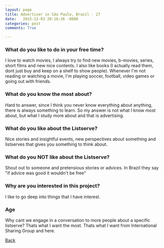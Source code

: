 ```yaml
---
layout: page
title: Advertiser in São Paulo, Brazil - 27
date:   2015-12-03 20:16:36 -0800
categories: post
comments: True

---
```


### What do you like to do in your free time?
<p>I love to watch movies, I always try to find new movies, b-movies, series, short films and new nice contents.
I also like books (I actually read them, dont just buy and keep on a shelf to show people).
Whenever I'm not reading or watching a movie, I'm playing soccer, football, video games or going out with friends.</p>

### What do you know the most about?
<p>Hard to answer, since I think you never know everything about anything, there is always something to learn. So my answer is not what I know most about, but what I study more about and that is advertising.</p>

### What do you like about the Listserve?
<p>Nice stories and insightful events, new perspectives about something and listserves that gives you something to think about.</p>

### What do you NOT like about the Listserve?
<p>Shout out to someone and pretensious stories or advices. In Brazil they say "if advice was good it wouldn't be free"</p>

### Why are you interested in this project?
<p>I like to go deep into things that I have interest.</p>

### Age
<p>Why cant we engage in a conversation to more people about a specific listserve?
Thats what I want the most. Thats what I want from International Sharing Group and here.</p>

[Back][1]

[1]: /home/responders/all